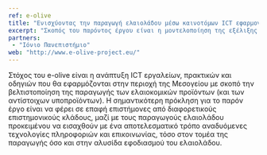 ```yaml
---
ref: e-olive
title: "Ενισχύοντας την παραγωγή ελαιολάδου μέσω καινοτόμων ICT εφαρμογών"
excerpt: "Σκοπός του παρόντος έργου είναι η μοντελοποίηση της εξέλιξης του πληθυσμού του δάκου, χρησιμοποιώντας νέες θεωρητικές και υπολογιστικές μεθόδους οι οποίες έχουν εμφανιστεί στη διεθνή βιβλιογραφία μόλις την τελευταία δεκαετία, και ειδικότερα χρησιμοποιώντας νέα δυναμικά μοντέλα αυτοοργάνωσης των πληθυσμών και υπολογιστικά συστήματα με ικανότητα επεξεργασίας συστημάτων με πολλούς βαθμούς ελευθερίας."
partners:
 - "Ιόνιο Πανεπιστήμιο"
web: "http://www.e-olive-project.eu/"
---
```


Στόχος του e-olive είναι η ανάπτυξη ICT εργαλείων, πρακτικών και οδηγιών που θα εφαρμόζονται στην περιοχή της Μεσογείου με σκοπό 
την βελτιστοποίηση της παραγωγής των ελαιοκομικών προϊόντων (και των αντίστοιχων υποπροϊόντων). Η σημαντικότερη πρόκληση για το 
παρόν έργο είναι να φέρει σε επαφή επιστήμονες από διαφορετικούς επιστημονικούς κλάδους, μαζί με τους παραγωγούς ελαιολάδου 
προκειμένου να εισαχθούν με ένα αποτελεσματικό τρόπο αναδυόμενες τεχνολογίες πληροφοριών και επικοινωνίας, τόσο στον τομέα της 
παραγωγής όσο και στην αλυσίδα εφοδιασμού του ελαιολάδου.

